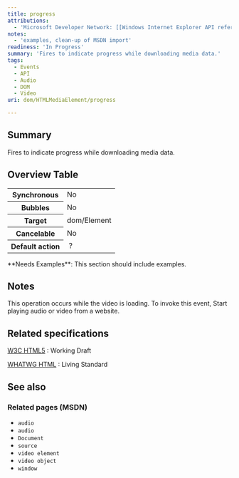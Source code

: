 ```yaml
---
title: progress
attributions:
  - 'Microsoft Developer Network: [[Windows Internet Explorer API reference](http://msdn.microsoft.com/en-us/library/ie/hh828809%28v=vs.85%29.aspx) Article]'
notes:
  - 'examples, clean-up of MSDN import'
readiness: 'In Progress'
summary: 'Fires to indicate progress while downloading media data.'
tags:
  - Events
  - API
  - Audio
  - DOM
  - Video
uri: dom/HTMLMediaElement/progress

---
```

## Summary

Fires to indicate progress while downloading media data.

## Overview Table

<table class="wikitable">
<tr>
<th>
Synchronous

</th>
<td>
No

</td>
</tr>
<tr>
<th>
Bubbles

</th>
<td>
No

</td>
</tr>
<tr>
<th>
Target

</th>
<td>
dom/Element

</td>
</tr>
<tr>
<th>
Cancelable

</th>
<td>
No

</td>
</tr>
<tr>
<th>
Default action

</th>
<td>
 ?

</td>
</tr>
</table>
**Needs Examples**: This section should include examples.

## Notes

This operation occurs while the video is loading. To invoke this event, Start playing audio or video from a website.

## Related specifications

[W3C HTML5](http://www.w3.org/TR/html5/)
:   Working Draft

[WHATWG HTML](http://www.whatwg.org/specs/web-apps/current-work/multipage)
:   Living Standard

## See also

### Related pages (MSDN)

-   `audio`
-   `audio`
-   `Document`
-   `source`
-   `video element`
-   `video object`
-   `window`

